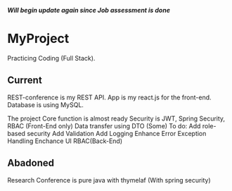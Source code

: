 ***Will begin update again since Job assessment is done***  

# MyProject
 Practicing Coding (Full Stack).


Current
---------------------------------------------------------
REST-conference is my REST API.
App is my react.js for the front-end.
Database is using MySQL.


The project Core function is almost ready
Security is JWT, Spring Security, RBAC (Front-End only)
Data transfer using DTO (Some)
To do:
Add role-based security
Add Validation
Add Logging
Enhance Error Exception Handling
Enchance UI
RBAC(Back-End)











Abadoned
-----------------------------------------------------------------------------
Research Conference is pure java with thymelaf (With spring security) 
